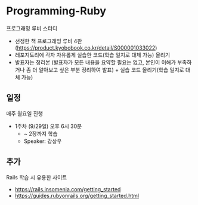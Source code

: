 # Programming-Ruby
프로그래밍 루비 스터디

- 선정한 책 프로그래밍 루비 4판 (https://product.kyobobook.co.kr/detail/S000001033022)
- 레포지토리에 각자 자유롭게 실습한 코드(학습 일지로 대체 가능) 올리기
- 발표자는 정리본 (발표자가 모든 내용을 요약할 필요는 없고, 본인이 이해가 부족하거나 좀 더 알아보고 싶은 부분 정리하여 발표) + 실습 코드 올리기(학습 일지로 대체 가능)

## 일정
매주 월요일 진행
- 1주차 (9/29일) 오후 6시 30분
  - ~ 2장까지 학습
  - Speaker: 강상우

## 추가
Rails 학습 시 유용한 사이트
- https://rails.insomenia.com/getting_started
- https://guides.rubyonrails.org/getting_started.html
